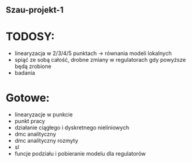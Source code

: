 ## Szau-projekt-1
# TODOSY:
- linearyzacja w 2/3/4/5 punktach -> równania modeli lokalnych <br />
- spiąć ze sobą całość, drobne zmiany w regulatorach gdy powyższe będą zrobione <br />
- badania <br />
# Gotowe:
- linearyzacje w punkcie <br />
- punkt pracy <br />
- działanie ciągłego i dyskretnego nieliniowych <br />
- dmc analityczny <br />
- dmc analityczny rozmyty <br />
- sl <br />
- funcje podziału i pobieranie modelu dla regulatorów <br />
